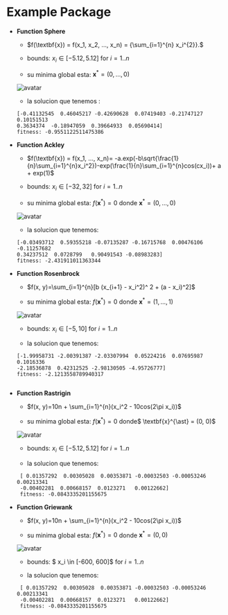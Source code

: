  Example Package
 =====================================




* **Function Sphere**
    - $f(\textbf{x}) = f(x_1, x_2, ..., x_n) = {\sum_{i=1}^{n} x_i^{2}}.$
   
    - bounds: $x_i \in [-5.12, 5.12]$ for $i = 1..n$
   
    - su minima global esta:
    $\textbf{x}^{\ast} = (0, …, 0)$
   
     ![avatar](http://benchmarkfcns.xyz/benchmarkfcns/plots/spherefcn.png)
    
    - la solucion que tenemos :
    ```
    [-0.41132545  0.46045217 -0.42690628  0.07419403 -0.21747127  0.10151513
    0.3634374  -0.18947059  0.39664933  0.05690414] 
    fitness: -0.9551122511475386
    ```
   
 
 * **Function Ackley**
    - $f(\textbf{x}) = f(x_1, ..., x_n)= -a.exp(-b\sqrt{\frac{1}{n}\sum_{i=1}^{n}x_i^2})-exp(\frac{1}{n}\sum_{i=1}^{n}cos(cx_i))+ a + exp(1)$
   
    - bounds: $x_i \in [-32, 32]$ for $i = 1..n$
    
    - su minima global esta: $f(\textbf{x}^{\ast})=0$ donde $\textbf{x}^{\ast} = (0, …, 0)$
    
     ![avatar](http://benchmarkfcns.xyz/benchmarkfcns/plots/ackleyfcn.png)
    
    - la solucion que tenemos:
    ```
   [-0.03493712  0.59355218 -0.07135287 -0.16715768  0.00476106 -0.11257682
    0.34237512  0.0728799   0.90491543 -0.08983283] 
    fitness: -2.431911011363344
    ```
 
* **Function Rosenbrock**
    - $f(x, y)=\sum_{i=1}^{n}[b (x_{i+1} - x_i^2)^ 2 + (a - x_i)^2]$
    
    - su minima global esta: $f(\textbf{x}^{\ast})=0$ donde $\textbf{x}^{\ast} = (1, …, 1)$
    
     ![avatar](http://benchmarkfcns.xyz/benchmarkfcns/plots/rosenbrockfcn.png)
    
    - bounds: $x_i \in [-5, 10]$ for $i = 1..n$
    
    - la solucion que tenemos:
    ```
  [-1.99958731 -2.00391387 -2.03307994  0.05224216  0.07695987  0.1016336
    -2.18536878  0.42312525 -2.98130505 -4.95726777] 
    fitness: -2.1213558789940317
  
  
   ```
  
  
 * **Function Rastrigin**
    - $f(x, y)=10n + \sum_{i=1}^{n}(x_i^2 - 10cos(2\pi x_i))$
    
    - su minima global esta: $f(\textbf{x}^{\ast})=0$ donde$ \textbf{x}^{\ast} = (0, 0)$
    
    ![avatar](http://benchmarkfcns.xyz/benchmarkfcns/plots/rastriginfcn.png)
    
    - bounds: $x_i \in [-5.12, 5.12]$ for $i = 1..n$
    
    - la solucion que tenemos:
    
   ```
    [ 0.01357292  0.00305028  0.00353871 -0.00032503 -0.00053246  0.00213341
    -0.00402281  0.00668157  0.0123271   0.00122662] 
    fitness: -0.0843335201155675

   ```
   
 * **Function Griewank**
    - $f(x, y)=10n + \sum_{i=1}^{n}(x_i^2 - 10cos(2\pi x_i))$
    
    - su minima global esta: $f(\textbf{x}^{\ast})=0$ donde $\textbf{x}^{\ast} = (0, 0)$
    
     ![avatar](http://benchmarkfcns.xyz/benchmarkfcns/plots/griewankfcn.png)
    
    - bounds: $ x_i \in [-600, 600]$ for $i = 1..n$
    
    - la solucion que tenemos:
    
   ```
    [ 0.01357292  0.00305028  0.00353871 -0.00032503 -0.00053246  0.00213341
    -0.00402281  0.00668157  0.0123271   0.00122662] 
    fitness: -0.0843335201155675

   ```
